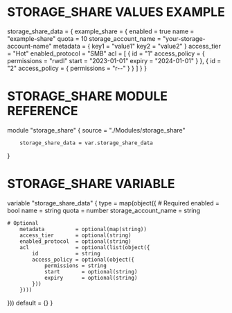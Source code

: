 # STORAGE_SHARE VALUES EXAMPLE
storage_share_data = {
  example_share = {
    enabled           = true
    name              = "example-share"
    quota             = 10
    storage_account_name = "your-storage-account-name"
    metadata          = {
      key1 = "value1"
      key2 = "value2"
    }
    access_tier       = "Hot"
    enabled_protocol  = "SMB"
    acl = [
      {
        id = "1"
        access_policy = {
          permissions = "rwdl"
          start       = "2023-01-01"
          expiry      = "2024-01-01"
        }
      },
      {
        id = "2"
        access_policy = {
          permissions = "r--"
        }
      }
    ]
  }
}

# STORAGE_SHARE MODULE REFERENCE
module "storage_share" {
        source = "./Modules/storage_share"

        storage_share_data = var.storage_share_data
}

# STORAGE_SHARE VARIABLE
variable "storage_share_data" {
  type = map(object({
	# Required
    	enabled           = bool
    	name              = string
    	quota             = number
    	storage_account_name = string

	# Optional
    	metadata          = optional(map(string))
    	access_tier       = optional(string)
    	enabled_protocol  = optional(string)
    	acl               = optional(list(object({
      		id            = string
      		access_policy = optional(object({
        		permissions = string
        		start       = optional(string)
        		expiry      = optional(string)
      		}))
    	})))
  }))
  default = {}
}
